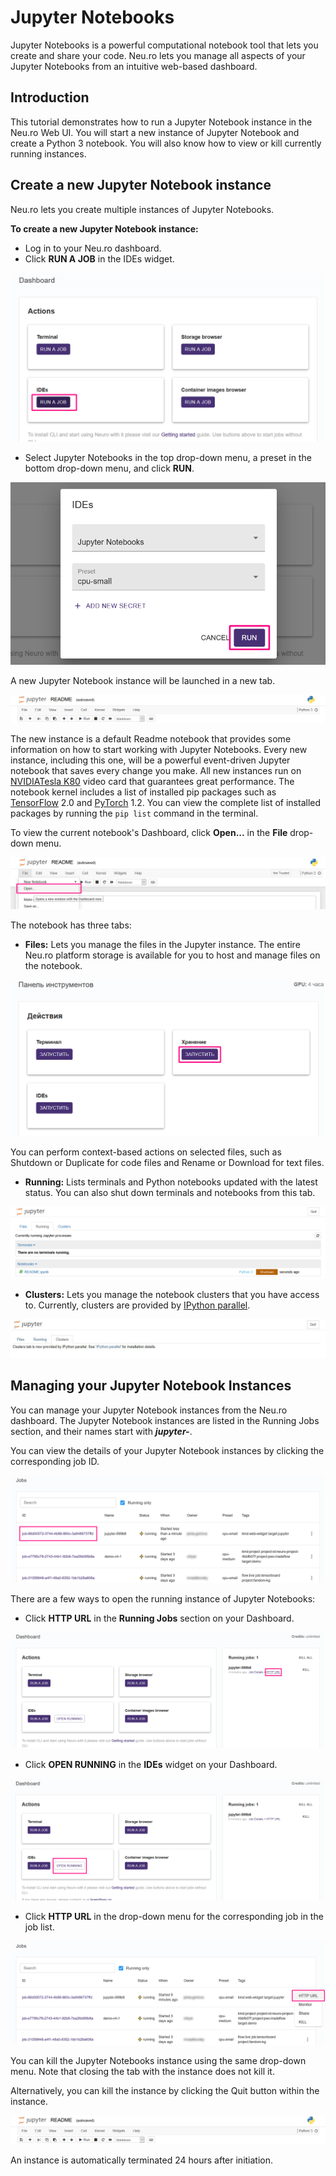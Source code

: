 # Jupyter Notebooks

Jupyter Notebooks is a powerful computational notebook tool that lets you create and share your code. Neu.ro lets you manage all aspects of your Jupyter Notebooks from an intuitive web-based dashboard.

## Introduction

This tutorial demonstrates how to run a Jupyter Notebook instance in the Neu.ro Web UI. You will start a new instance of Jupyter Notebook and create a Python 3 notebook. You will also know how to view or kill currently running instances.

## Create a new Jupyter Notebook instance

Neu.ro lets you create multiple instances of Jupyter Notebooks.

**To create a new Jupyter Notebook instance:**

* Log in to your Neu.ro dashboard.
* Click **RUN A JOB** in the IDEs widget.

![](../../.gitbook/assets/image%20%28195%29.png)

* Select Jupyter Notebooks in the top drop-down menu, a preset in the bottom drop-down menu, and click **RUN**.

![](../../.gitbook/assets/image%20%28197%29.png)

A new Jupyter Notebook instance will be launched in a new tab.

![](../../.gitbook/assets/zobrazhennya%20%2828%29.png)

The new instance is a default Readme notebook that provides some information on how to start working with Jupyter Notebooks. Every new instance, including this one, will be a powerful event-driven Jupyter notebook that saves every change you make. All new instances run on [NVIDIA](https://www.nvidia.com/en-gb/data-center/tesla-k80/)[Tesla K80](https://www.nvidia.com/en-gb/data-center/tesla-k80/) video card that guarantees great performance. The notebook kernel includes a list of installed pip packages such as [TensorFlow](https://www.tensorflow.org/) 2.0 and [PyTorch](https://pytorch.org/) 1.2. You can view the complete list of installed packages by running the `pip list` command in the terminal.

To view the current notebook's Dashboard, click **Open...** in the **File** drop-down menu.

![](../../.gitbook/assets/image%20%2816%29.png)

The notebook has three tabs:

* **Files:** Lets you manage the files in the Jupyter instance. The entire Neu.ro platform storage is available for you to host and manage files on the notebook.

![Files tab](../../.gitbook/assets/image%20%2834%29.png)

You can perform context-based actions on selected files, such as Shutdown or Duplicate for code files and Rename or Download for text files.

* **Running:** Lists terminals and Python notebooks updated with the latest status. You can also shut down terminals and notebooks from this tab.

![Running tab](../../.gitbook/assets/image%20%2847%29%20%281%29.png)

* **Clusters:** Lets you manage the notebook clusters that you have access to. Currently, clusters are provided by [IPython parallel](https://github.com/ipython/ipyparallel).

![Clusters tab](../../.gitbook/assets/Jupyter_Clusters.jpg)

## Managing your Jupyter Notebook Instances

You can manage your Jupyter Notebook instances from the Neu.ro dashboard. The Jupyter Notebook instances are listed in the Running Jobs section, and their names start with _**jupyter-**_.

You can view the details of your Jupyter Notebook instances by clicking the corresponding job ID.

![](../../.gitbook/assets/image%20%28205%29.png)

There are a few ways to open the running instance of Jupyter Notebooks:

* Click **HTTP URL** in the **Running Jobs** section on your Dashboard.

![](../../.gitbook/assets/image%20%28207%29.png)

* Click **OPEN RUNNING** in the **IDEs** widget on your Dashboard.

![](../../.gitbook/assets/image%20%28203%29.png)

* Click **HTTP URL** in the drop-down menu for the corresponding job in the job list.

![](../../.gitbook/assets/image%20%28204%29.png)

You can kill the Jupyter Notebooks instance using the same drop-down menu. Note that closing the tab with the instance does not kill it.

Alternatively, you can kill the instance by clicking the Quit button within the instance.

![](../../.gitbook/assets/image%20%2820%29.png)

An instance is automatically terminated 24 hours after initiation.

